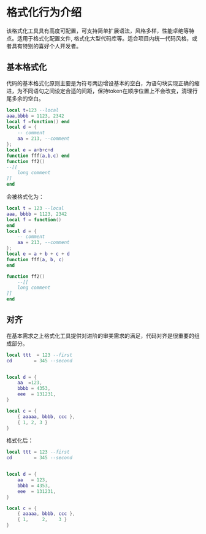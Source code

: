 # 格式化行为介绍

该格式化工具具有高度可配置，可支持简单扩展语法，风格多样，性能卓绝等特点。适用于格式化配置文件, 格式化大型代码库等。适合项目内统一代码风格，或者具有特别的喜好个人开发者。

## 基本格式化

代码的基本格式化原则主要是为符号两边增设基本的空白，为语句块实现正确的缩进，为不同语句之间设定合适的间距，保持token在顺序位置上不会改变，清理行尾多余的空白。

```lua
local t=123 --local
aaa,bbbb = 1123, 2342
local f =function() end
local d = {
    -- comment
    aa = 213, --comment
};
local e = a+b+c+d
function fff(a,b,c) end
function ff2()
--[[
    long comment
]]
end
```

会被格式化为：
```lua
local t = 123 --local
aaa, bbbb = 1123, 2342
local f = function()
end
local d = {
    -- comment
    aa = 213, --comment
};
local e = a + b + c + d
function fff(a, b, c)
end

function ff2()
    --[[
    long comment
]]
end
```

## 对齐

在基本需求之上格式化工具提供对进阶的审美需求的满足，代码对齐是很重要的组成部分。

```lua
local ttt  = 123 --first
cd        = 345 --second


local d = {
    aa  =123,
    bbbb = 4353,
    eee  = 131231,
}

local c = {
    { aaaaa, bbbb, ccc },
    { 1, 2, 3 }
}
```

格式化后：

```lua
local ttt = 123 --first
cd        = 345 --second


local d = {
    aa   = 123,
    bbbb = 4353,
    eee  = 131231,
}

local c = {
    { aaaaa, bbbb, ccc },
    { 1,     2,    3 }
}
```
